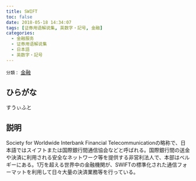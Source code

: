 ```yaml
---
title: SWIFT
toc: false
date: 2018-05-18 14:34:07
tags: [证券用语解说集, 英数字・記号, 金融]
categories:
  - 金融服务
  - 证券用语解说集
  - 日本語
  - 英数字・記号
---
```


`分類：` [金融](/tags/金融/)

## ひらがな

すうぃふと

## 説明

Society for Worldwide Interbank Financial Telecommunicationの略称で、日本語ではスイフトまたは国際銀行間通信協会などと呼ばれる。国際銀行間の送金や決済に利用される安全なネットワーク等を提供する非営利法人で、本部はベルギーにある。1万を超える世界中の金融機関が、SWIFTの標準化された通信フォーマットを利用して日々大量の決済業務等を行っている。
